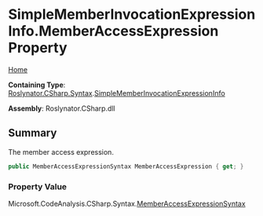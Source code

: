 <a name="_top"></a>

# SimpleMemberInvocationExpressionInfo\.MemberAccessExpression Property

[Home](../../../../../README.md#_top)

**Containing Type**: [Roslynator.CSharp.Syntax](../../README.md#_top)\.[SimpleMemberInvocationExpressionInfo](../README.md#_top)

**Assembly**: Roslynator\.CSharp\.dll

## Summary

The member access expression\.

```csharp
public MemberAccessExpressionSyntax MemberAccessExpression { get; }
```

### Property Value

Microsoft\.CodeAnalysis\.CSharp\.Syntax\.[MemberAccessExpressionSyntax](https://docs.microsoft.com/en-us/dotnet/api/microsoft.codeanalysis.csharp.syntax.memberaccessexpressionsyntax)

